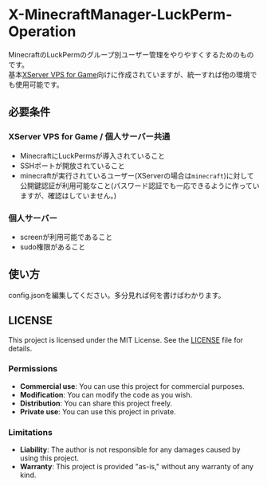 # X-MinecraftManager-LuckPerm-Operation
MinecraftのLuckPermのグループ別ユーザー管理をやりやすくするためのものです。
<br>基本[XServer VPS for Game](https://vps.xserver.ne.jp/game-server/)向けに作成されていますが、統一すれば他の環境でも使用可能です。

## 必要条件
### XServer VPS for Game / 個人サーバー共通
- MinecraftにLuckPermsが導入されていること
- SSHポートが開放されていること
- minecraftが実行されているユーザー(XServerの場合は`minecraft`)に対して公開鍵認証が利用可能なこと(パスワード認証でも一応できるように作っていますが、確認はしていません。)

### 個人サーバー
- screenが利用可能であること
- sudo権限があること

## 使い方
config.jsonを編集してください。多分見れば何を書けばわかります。

## LICENSE

This project is licensed under the MIT License. See the [LICENSE](./LICENSE) file for details.

### Permissions
- **Commercial use**: You can use this project for commercial purposes.
- **Modification**: You can modify the code as you wish.
- **Distribution**: You can share this project freely.
- **Private use**: You can use this project in private.

### Limitations
- **Liability**: The author is not responsible for any damages caused by using this project.
- **Warranty**: This project is provided "as-is," without any warranty of any kind.